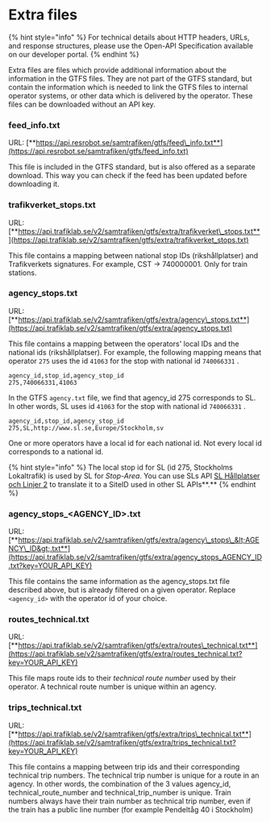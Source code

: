 # Extra files

{% hint style="info" %} For technical details about HTTP headers, URLs, and response structures, please use the Open-API
Specification available on our developer portal. {% endhint %}

Extra files are files which provide additional information about the information in the GTFS files. They are not part of
the GTFS standard, but contain the information which is needed to link the GTFS files to internal operator systems, or
other data which is delivered by the operator. These files can be downloaded without an API key.

### **feed\_info.txt**

URL: [**https://api.resrobot.se/samtrafiken/gtfs/feed\_info.txt**](https://api.resrobot.se/samtrafiken/gtfs/feed_info.txt)

This file is included in the GTFS standard, but is also offered as a separate download. This way you can check if the
feed has been updated before downloading it.

### **trafikverket\_stops.txt**

URL: [**https://api.trafiklab.se/v2/samtrafiken/gtfs/extra/trafikverket\_stops.txt**](https://api.trafiklab.se/v2/samtrafiken/gtfs/extra/trafikverket_stops.txt)

This file contains a mapping between national stop IDs \(rikshållplatser\) and Trafikverkets signatures. For example,
CST -&gt; 740000001. Only for train stations.

### **agency\_stops.txt**

URL: [**https://api.trafiklab.se/v2/samtrafiken/gtfs/extra/agency\_stops.txt**](https://api.trafiklab.se/v2/samtrafiken/gtfs/extra/agency_stops.txt)

This file contains a mapping between the operators' local IDs and the national ids \(rikshållplatser\). For example, the
following mapping means that operator `275` uses the id `41063` for the stop with national id `740066331` .

```text
agency_id,stop_id,agency_stop_id
275,740066331,41063
```

In the GTFS `agency.txt` file, we find that agency\_id 275 corresponds to SL. In other words, SL uses id `41063` for the
stop with national id `740066331` .

```text
agency_id,stop_id,agency_stop_id
275,SL,http://www.sl.se,Europe/Stockholm,sv
```

One or more operators have a local id for each national id. Not every local id corresponds to a national id.

{% hint style="info" %} The local stop id for SL \(id 275, Stockholms Lokaltrafik\) is used by SL for _Stop-Area_. You
can use SLs API [SL Hållplatser och Linjer 2](https://www.trafiklab.se/api/sl-hallplatser-och-linjer-2/dokumentation) to
translate it to a SiteID used in other SL APIs**.**
{% endhint %}

### **agency\_stops\_&lt;AGENCY\_ID&gt;.txt**

URL: [**https://api.trafiklab.se/v2/samtrafiken/gtfs/extra/agency\_stops\_&lt;AGENCY\_ID&gt;.txt**](https://api.trafiklab.se/v2/samtrafiken/gtfs/extra/agency_stops_AGENCY_ID.txt?key=YOUR_API_KEY)

This file contains the same information as the agency\_stops.txt file described above, but is already filtered on a
given operator. Replace `<agency_id>` with the operator id of your choice.

### **routes\_technical.txt**

URL: [**https://api.trafiklab.se/v2/samtrafiken/gtfs/extra/routes\_technical.txt**](https://api.trafiklab.se/v2/samtrafiken/gtfs/extra/routes_technical.txt?key=YOUR_API_KEY)

This file maps route ids to their _technical route number_ used by their operator. A technical route number is unique
within an agency.

### **trips\_technical.txt**

URL: [**https://api.trafiklab.se/v2/samtrafiken/gtfs/extra/trips\_technical.txt**](https://api.trafiklab.se/v2/samtrafiken/gtfs/extra/trips_technical.txt?key=YOUR_API_KEY)

This file contains a mapping between trip ids and their corresponding technical trip numbers. The technical trip number
is unique for a route in an agency. In other words, the combination of the 3 values agency\_id, technical\_route\_number
and technical\_trip\_number is unique. Train numbers always have their train number as technical trip number, even if
the train has a public line number \(for example Pendeltåg 40 i Stockholm\)

